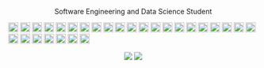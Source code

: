 <p align="center">
  Software Engineering and Data Science Student
</p>

<img height="20" src="https://img.shields.io/badge/-Python-3776AB?logo=python&logoColor=white"> <img height="20" src="https://img.shields.io/badge/-C%23-512BD4?logo=dotnet&logoColor=white">
<img height="20" src="https://img.shields.io/badge/java-%23ED8B00.svg?logo=openjdk&logoColor=white">
<img height="20" src="https://img.shields.io/badge/kotlin-%237F52FF.svg?logo=kotlin&logoColor=white">
<img height="20" src="https://img.shields.io/badge/-Git-F05032?logo=git&logoColor=white">
<img height="20" src="https://img.shields.io/badge/-Docker-2496ED?logo=docker&logoColor=white">
<img height="20" src="https://img.shields.io/badge/-SQL-00758F?logo=postgresql&logoColor=white">
<img height="20" src="https://img.shields.io/badge/latex-%23008080.svg?logo=latex&logoColor=white">
<img height="20" src="https://img.shields.io/badge/r-%23276DC3.svg?logo=r&logoColor=white">
<img height="20" src="https://img.shields.io/badge/jupyter-%23FA0F00.svg?logo=jupyter&logoColor=white">
<img height="20" src="https://img.shields.io/badge/-pandas-150458?logo=pandas&logoColor=white">
<img height="20" src="https://img.shields.io/badge/Matplotlib-%23ffffff.svg?logo=Matplotlib&logoColor=black">
<img height="20" src="https://img.shields.io/badge/numpy-%23013243.svg?logo=numpy&logoColor=white">
<img height="20" src="https://img.shields.io/badge/SciPy-%230C55A5.svg?logo=scipy&logoColor=%white">
<img height="20" src="https://img.shields.io/badge/-Scikit--learn-F7931E?logo=scikit-learn&logoColor=white">
<img height="20" src="https://img.shields.io/badge/TensorFlow-%23FF6F00.svg?logo=TensorFlow&logoColor=white">
<img height="20" src="https://img.shields.io/badge/-PyTorch-EE4C2C?logo=pytorch&logoColor=white">
<img height="20" src="https://img.shields.io/badge/-Transformers-FFA500?logo=huggingface&logoColor=white">
<img height="20" src="https://img.shields.io/badge/-Flask-000000?logo=flask&logoColor=white">
<img height="20" src="https://img.shields.io/badge/-Django-092E20?logo=django&logoColor=white">
<img height="20" src="https://img.shields.io/badge/-Laravel-FF2D20?logo=laravel&logoColor=white">
<img height="20" src="https://img.shields.io/badge/-Selenium-43B02A?logo=selenium&logoColor=white">
<img height="20" src="https://img.shields.io/badge/aiohttp-%232C5bb4.svg?logo=aiohttp&logoColor=white">
<img height="20" src="https://img.shields.io/badge/Postman-FF6C37?logo=postman&logoColor=white">
<img height="20" src="https://img.shields.io/badge/html5-%23E34F26.svg?logo=html5&logoColor=white">
<img height="20" src="https://img.shields.io/badge/SASS-hotpink.svg?logo=SASS&logoColor=white">
<img height="20" src="https://img.shields.io/badge/css3-%231572B6.svg?logo=css3&logoColor=white">
<img height="20" src="https://img.shields.io/badge/chart.js-F5788D.svg?logo=chart.js&logoColor=white">

<p align="center">
  <img src="https://github-profile-summary-cards.vercel.app/api/cards/repos-per-language?username=nikorr0&theme=github_dark" />
  <img src="https://github-profile-summary-cards.vercel.app/api/cards/stats?username=nikorr0&theme=github_dark" />
</p>
